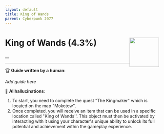 ```yaml
---
layout: default
title: King of Wands
parent: Cyberpunk 2077
---
```


# King of Wands (4.3%) <img style="float: right;" src="https://cdn.cloudflare.steamstatic.com/steamcommunity/public/images/apps/1091500/ad8075ab98162f93a200fc6a8c55cccf4c8d1b1d.jpg" width="96" height="96">

__

***

:trophy: **Guide written by a human**:

_Add guide here_

:robot: **AI hallucinations**:

1. To start, you need to complete the quest "The Kingmaker" which is located on the map "Mokotow". 
2. Once completed, you will receive an item that can be used in a specific location called "King of Wands''. This object must then be activated by interacting with it using your character's unique ability to unlock its full potential and achievement within the gameplay experience.

